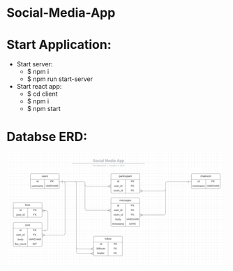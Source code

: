 # Social-Media-App

# Start Application:
- Start server:
  * $ npm i
  * $ npm run start-server
- Start react app:
  * $ cd client
  * $ npm i
  * $ npm start

# Databse ERD:
![Database](/DatabaseERD.png)

